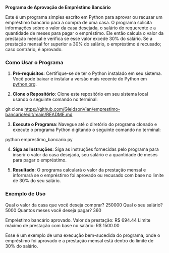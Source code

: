 **Programa de Aprovação de Empréstimo Bancário**

Este é um programa simples escrito em Python para aprovar ou recusar um empréstimo bancário para a compra de uma casa. O programa solicita informações sobre o valor da casa desejada, o salário do requerente e a quantidade de meses para pagar o empréstimo. Ele então calcula o valor da prestação mensal e verifica se esse valor excede 30% do salário. Se a prestação mensal for superior a 30% do salário, o empréstimo é recusado; caso contrário, é aprovado.

### Como Usar o Programa

1. **Pré-requisitos**: Certifique-se de ter o Python instalado em seu sistema. Você pode baixar e instalar a versão mais recente do Python em [python.org](https://www.python.org/).

2. **Clone o Repositório**: Clone este repositório em seu sistema local usando o seguinte comando no terminal:

git clone https://github.com/GleidsonVian/emprestimo-bancario/edit/main/README.md


3. **Execute o Programa**: Navegue até o diretório do programa clonado e execute o programa Python digitando o seguinte comando no terminal:

python emprestimo_bancario.py


4. **Siga as Instruções**: Siga as instruções fornecidas pelo programa para inserir o valor da casa desejada, seu salário e a quantidade de meses para pagar o empréstimo.

5. **Resultado**: O programa calculará o valor da prestação mensal e informará se o empréstimo foi aprovado ou recusado com base no limite de 30% do seu salário.

### Exemplo de Uso

Qual o valor da casa que você deseja comprar? 250000
Qual o seu salário? 5000
Quantos meses você deseja pagar? 360

Empréstimo bancário aprovado.
Valor da prestação: R$ 694.44
Limite máximo de prestação com base no salário: R$ 1500.00


Esse é um exemplo de uma execução bem-sucedida do programa, onde o empréstimo foi aprovado e a prestação mensal está dentro do limite de 30% do salário.

